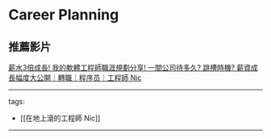 # Career Planning

## 推薦影片

[薪水3倍成長! 我的軟體工程師職涯規劃分享! 一間公司待多久? 跳槽時機? 薪資成長幅度大公開｜轉職｜程序员｜工程師 Nic](https://youtu.be/EdoyHZTfkT8)

---
tags:
  - [[在地上滾的工程師 Nic]]
  
---

